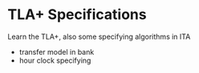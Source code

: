 # TLA+ Specifications 

Learn the TLA+, also some specifying algorithms in ITA

* transfer model in bank 
* hour clock specifying
